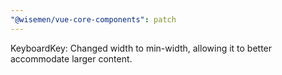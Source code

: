 ```yaml
---
"@wisemen/vue-core-components": patch
---
```


KeyboardKey: Changed width to min-width, allowing it to better accommodate larger content.
